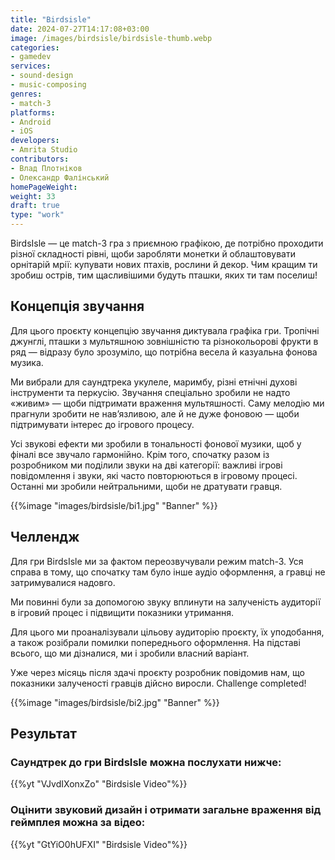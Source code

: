 ```yaml
---
title: "Birdsisle"
date: 2024-07-27T14:17:08+03:00
image: /images/birdsisle/birdsisle-thumb.webp
categories:
- gamedev
services:
- sound-design
- music-composing
genres:
- match-3
platforms:
- Android
- iOS
developers:
- Amrita Studio
contributors:
- Влад Плотніков
- Олександр Фалінський
homePageWeight:
weight: 33
draft: true
type: "work"
---
```


BirdsIsle — це match-3 гра з приємною графікою, де потрібно проходити різної складності рівні, щоби заробляти монетки й облаштовувати орнітарій мрії: купувати нових птахів, рослини й декор. Чим кращим ти зробиш острів, тим щасливішими будуть пташки, яких ти там поселиш!

## Концепція звучання

Для цього проєкту концепцію звучання диктувала графіка гри. Тропічні джунглі, пташки з мультяшною зовнішністю та різнокольорові фрукти в ряд — відразу було зрозуміло, що потрібна весела й казуальна фонова музика.

Ми вибрали для саундтрека укулеле, маримбу, різні етнічні духові інструменти та перкусію. Звучання спеціально зробили не надто «живим» — щоби підтримати враження мультяшності. Саму мелодію ми прагнули зробити не нав’язливою, але й не дуже фоновою — щоби підтримувати інтерес до ігрового процесу.

Усі звукові ефекти ми зробили в тональності фонової музики, щоб у фіналі все звучало гармонійно. Крім того, спочатку разом із розробником ми поділили звуки на дві категорії: важливі ігрові повідомлення і звуки, які часто повторюються в ігровому процесі. Останні ми зробили нейтральними, щоби не дратувати гравця.

{{%image "images/birdsisle/bi1.jpg" "Banner" %}}

## Челлендж

Для гри BirdsIsle ми за фактом переозвучували режим match-3. Уся справа в тому, що спочатку там було інше аудіо оформлення, а гравці не затримувалися надовго.

Ми повинні були за допомогою звуку вплинути на залученість аудиторії в ігровий процес і підвищити показники утримання.

Для цього ми проаналізували цільову аудиторію проєкту, їх уподобання, а також розібрали помилки попереднього оформлення. На підставі всього, що ми дізналися, ми і зробили власний варіант.

Уже через місяць після здачі проєкту розробник повідомив нам, що показники залученості гравців дійсно виросли. Challenge completed!

{{%image "images/birdsisle/bi2.jpg" "Banner" %}}

## Результат

### Саундтрек до гри BirdsIsle можна послухати нижче:

{{%yt "VJvdIXonxZo" "Birdsisle Video"%}}

### Оцінити звуковий дизайн і отримати загальне враження від геймплея можна за відео:

{{%yt "GtYiO0hUFXI" "Birdsisle Video"%}}